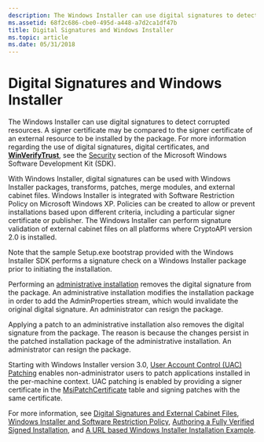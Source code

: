 ```yaml
---
description: The Windows Installer can use digital signatures to detect corrupted resources.
ms.assetid: 68f2c686-cbe0-495d-a448-a7d2ca1df47b
title: Digital Signatures and Windows Installer
ms.topic: article
ms.date: 05/31/2018
---
```


# Digital Signatures and Windows Installer

The Windows Installer can use digital signatures to detect corrupted resources. A signer certificate may be compared to the signer certificate of an external resource to be installed by the package. For more information regarding the use of digital signatures, digital certificates, and [**WinVerifyTrust**](/windows/desktop/api/wintrust/nf-wintrust-winverifytrust), see the [Security](https://msdn.microsoft.com/library/cc527452.aspx) section of the Microsoft Windows Software Development Kit (SDK).

With Windows Installer, digital signatures can be used with Windows Installer packages, transforms, patches, merge modules, and external cabinet files. Windows Installer is integrated with Software Restriction Policy on Microsoft Windows XP. Policies can be created to allow or prevent installations based upon different criteria, including a particular signer certificate or publisher. The Windows Installer can perform signature validation of external cabinet files on all platforms where CryptoAPI version 2.0 is installed.

Note that the sample Setup.exe bootstrap provided with the Windows Installer SDK performs a signature check on a Windows Installer package prior to initiating the installation.

Performing an [administrative installation](administrative-installation.md) removes the digital signature from the package. An administrative installation modifies the installation package in order to add the AdminProperties stream, which would invalidate the original digital signature. An administrator can resign the package.

Applying a patch to an administrative installation also removes the digital signature from the package. The reason is because the changes persist in the patched installation package of the administrative installation. An administrator can resign the package.

Starting with Windows Installer version 3.0, [User Account Control (UAC) Patching](user-account-control--uac--patching.md) enables non-administrator users to patch applications installed in the per-machine context. UAC patching is enabled by providing a signer certificate in the [MsiPatchCertificate](msipatchcertificate-table.md) table and signing patches with the same certificate.

For more information, see [Digital Signatures and External Cabinet Files](digital-signatures-and-external-cabinet-files.md), [Windows Installer and Software Restriction Policy](windows-installer-and-software-restriction-policy.md), [Authoring a Fully Verified Signed Installation](authoring-a-fully-verified-signed-installation.md), and [A URL based Windows Installer Installation Example](a-url-based-windows-installer-installation-example.md).

 

 
